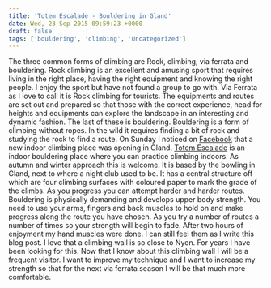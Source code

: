 ```yaml
---
title: 'Totem Escalade - Bouldering in Gland'
date: Wed, 23 Sep 2015 09:59:23 +0000
draft: false
tags: ['bouldering', 'climbing', 'Uncategorized']
---
```


The three common forms of climbing are Rock, climbing, via ferrata and bouldering. Rock climbing is an excellent and amusing sport that requires living in the right place, having the right equipment and knowing the right people. I enjoy the sport but have not found a group to go with. Via Ferrata as I love to call it is Rock climbing for tourists. The equipments and routes are set out and prepared so that those with the correct experience, head for heights and equipments can explore the landscape in an interesting and dynamic fashion. The last of these is bouldering. Bouldering is a form of climbing without ropes. In the wild it requires finding a bit of rock and studying the rock to find a route. On Sunday I noticed on [Facebook](https://www.facebook.com/totemescalade?fref=ts) that a new indoor climbing place was opening in Gland. [Totem Escalade](http://www.totem-escalade.ch/) is an indoor bouldering place where you can practice climbing indoors. As autumn and winter approach this is welcome. It is based by the bowling in Gland, next to where a night club used to be. It has a central structure off which are four climbing surfaces with coloured paper to mark the grade of the climbs. As you progress you can attempt harder and harder routes. Bouldering is physically demanding and develops upper body strength. You need to use your arms, fingers and back muscles to hold on and make progress along the route you have chosen. As you try a number of routes a number of times so your strength will begin to fade. After two hours of enjoyment my hand muscles were done. I can still feel them as I write this blog post. I love that a climbing wall is so close to Nyon. For years I have been looking for this. Now that I know about this climbing wall I will be a frequent visitor. I want to improve my technique and I want to increase my strength so that for the next via ferrata season I will be that much more comfortable.